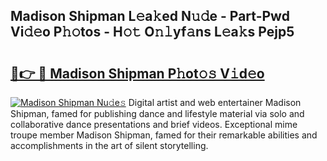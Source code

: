 ## Madison Shipman L𝚎a𝚔ed N𝚞𝚍e - Part-Pwd Vi𝚍𝚎o P𝚑𝚘tos - H𝚘𝚝 O𝚗𝚕yf𝚊ns L𝚎a𝚔s Pejp5

# <h2><a href="http://kf65ub7.oniu.top/?m=Madison+Shipman">🔗👉 🔴 Madison Shipman P𝚑ot𝚘𝚜 V𝚒d𝚎o</a></h2>

[![Madison Shipman Nu𝚍e𝚜](https://i.imgur.com/0qMVB7G.gif)](http://kf65ub7.oniu.top/?m=Madison+Shipman)
Digital artist and web entertainer Madison Shipman, famed for publishing dance and lifestyle material via solo and collaborative dance presentations and brief videos. Exceptional mime troupe member Madison Shipman, famed for their remarkable abilities and accomplishments in the art of silent storytelling.  
